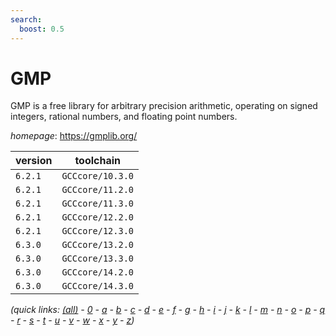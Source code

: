 ```yaml
---
search:
  boost: 0.5
---
```

# GMP

GMP is a free library for arbitrary precision arithmetic, operating on signed  integers, rational numbers, and floating point numbers.

*homepage*: <https://gmplib.org/>

version | toolchain
--------|----------
``6.2.1`` | ``GCCcore/10.3.0``
``6.2.1`` | ``GCCcore/11.2.0``
``6.2.1`` | ``GCCcore/11.3.0``
``6.2.1`` | ``GCCcore/12.2.0``
``6.2.1`` | ``GCCcore/12.3.0``
``6.3.0`` | ``GCCcore/13.2.0``
``6.3.0`` | ``GCCcore/13.3.0``
``6.3.0`` | ``GCCcore/14.2.0``
``6.3.0`` | ``GCCcore/14.3.0``


*(quick links: [(all)](../index.md) - [0](../0/index.md) - [a](../a/index.md) - [b](../b/index.md) - [c](../c/index.md) - [d](../d/index.md) - [e](../e/index.md) - [f](../f/index.md) - [g](../g/index.md) - [h](../h/index.md) - [i](../i/index.md) - [j](../j/index.md) - [k](../k/index.md) - [l](../l/index.md) - [m](../m/index.md) - [n](../n/index.md) - [o](../o/index.md) - [p](../p/index.md) - [q](../q/index.md) - [r](../r/index.md) - [s](../s/index.md) - [t](../t/index.md) - [u](../u/index.md) - [v](../v/index.md) - [w](../w/index.md) - [x](../x/index.md) - [y](../y/index.md) - [z](../z/index.md))*

